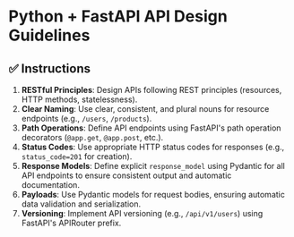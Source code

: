 # Python + FastAPI API Design Guidelines

## ✅ Instructions

1.  **RESTful Principles**: Design APIs following REST principles (resources,
    HTTP methods, statelessness).
2.  **Clear Naming**: Use clear, consistent, and plural nouns for resource
    endpoints (e.g., `/users`, `/products`).
3.  **Path Operations**: Define API endpoints using FastAPI's path operation
    decorators (`@app.get`, `@app.post`, etc.).
4.  **Status Codes**: Use appropriate HTTP status codes for responses (e.g.,
    `status_code=201` for creation).
5.  **Response Models**: Define explicit `response_model` using Pydantic for all
    API endpoints to ensure consistent output and automatic documentation.
6.  **Payloads**: Use Pydantic models for request bodies, ensuring automatic
    data validation and serialization.
7.  **Versioning**: Implement API versioning (e.g., `/api/v1/users`) using
    FastAPI's APIRouter prefix.
